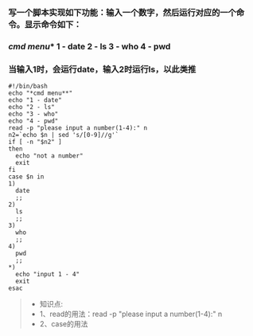 ### 写一个脚本实现如下功能：输入一个数字，然后运行对应的一个命令。显示命令如下：
### *cmd menu** 1 - date 2 - ls 3 - who 4 - pwd
### 当输入1时，会运行date，输入2时运行ls，以此类推
    #!/bin/bash
    echo "*cmd menu**"
    echo "1 - date"
    echo "2 - ls"
    echo "3 - who"
    echo "4 - pwd"
    read -p "please input a number(1-4):" n
    n2=`echo $n | sed 's/[0-9]//g'`
    if [ -n "$n2" ]
    then
      echo "not a number"
      exit
    fi
    case $n in
    1)
      date
      ;;
    2)
      ls
      ;;
    3)
      who
      ;;
    4)
      pwd
      ;;
    *)
      echo "input 1 - 4"
      exit
    esac
> * 知识点:
> * 1、read的用法：read -p "please input a number(1-4):" n
> * 2、case的用法